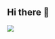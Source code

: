 ## Hi there 👋
<img src="https://img.shields.io/badge/Python-#E8E8E8style=flat-square&logo=Python&logoColor=white&fontColor=white"/>
